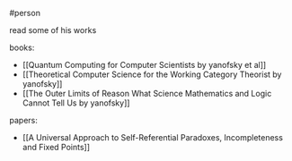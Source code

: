 #person 

read some of his works

books: 
- [[Quantum Computing for Computer Scientists by yanofsky et al]] 
- [[Theoretical Computer Science for the Working Category Theorist by yanofsky]]
- [[The Outer Limits of Reason What Science Mathematics and Logic Cannot Tell Us by yanofsky]]

papers:
- [[A Universal Approach to Self-Referential Paradoxes, Incompleteness and Fixed Points]]